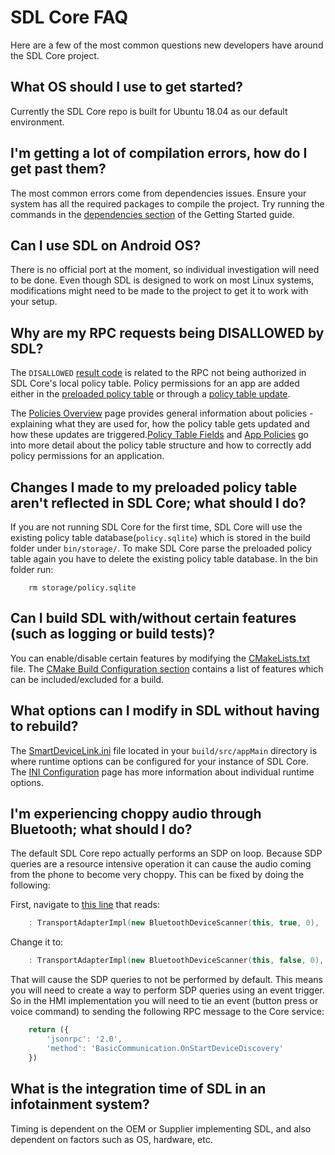# SDL Core FAQ

Here are a few of the most common questions new developers have around the SDL Core project. 

## What OS should I use to get started?
Currently the SDL Core repo is built for Ubuntu 18.04 as our default environment.

## I'm getting a lot of compilation errors, how do I get past them?
The most common errors come from dependencies issues. Ensure your system has all the required packages to compile the project. Try running the commands in the [dependencies section](../getting-started/install-and-run/#dependencies) of the Getting Started guide.

## Can I use SDL on Android OS?

There is no official port at the moment, so individual investigation will need to be done. Even though SDL is designed to work on most Linux systems, modifications might need to be made to the project to get it to work with your setup.

## Why are my RPC requests being DISALLOWED by SDL?

The `DISALLOWED` [result code](https://smartdevicelink.com/en/guides/sdl-overview-guides/rpc-spec/#result) is related to the RPC not being authorized in SDL Core's local policy table. Policy permissions for an app are added either in the [preloaded policy table](https://github.com/smartdevicelink/sdl_core/blob/master/src/appMain/sdl_preloaded_pt.json) or through a [policy table update](https://smartdevicelink.com/en/guides/sdl-overview-guides/policies/overview/#policy-table-updates).

The [Policies Overview](https://smartdevicelink.com/en/guides/sdl-overview-guides/policies/overview/) page provides general information about policies - explaining what they are used for, how the policy table gets updated and how these updates are triggered.[Policy Table Fields](https://smartdevicelink.com/en/guides/sdl-overview-guides/policies/policy-fields/) and [App Policies](https://smartdevicelink.com/en/guides/sdl-overview-guides/policies/app-policies/) go into more detail about the policy table structure and how to correctly add policy permissions for an application.

## Changes I made to my preloaded policy table aren't reflected in SDL Core; what should I do?

If you are not running SDL Core for the first time, SDL Core will use the existing policy table database(`policy.sqlite`) which is stored in the build folder under `bin/storage/`. To make SDL Core parse the preloaded policy table again you have to delete the existing policy table database. In the bin folder run:

```shell
    rm storage/policy.sqlite
```

## Can I build SDL with/without certain features (such as logging or build tests)?

You can enable/disable certain features by modifying the [CMakeLists.txt](https://github.com/smartdevicelink/sdl_core/blob/master/CMakeLists.txt) file. The [CMake Build Configuration section](../getting-started/install-and-run/#cmake-build-configuration) contains a list of features which can be included/excluded for a build.

## What options can I modify in SDL without having to rebuild?

The [SmartDeviceLink.ini](https://github.com/smartdevicelink/sdl_core/blob/master/src/appMain/smartDeviceLink.ini) file located in your `build/src/appMain` directory is where runtime options can be configured for your instance of SDL Core. The [INI Configuration](../getting-started/ini-configuration) page has more information about individual runtime options.

## I'm experiencing choppy audio through Bluetooth; what should I do?
The default SDL Core repo actually performs an SDP on loop. Because SDP queries are a resource intensive operation it can cause the audio coming from the phone to become very choppy. This can be fixed by doing the following:

First, navigate to [this line](https://github.com/smartdevicelink/sdl_core/blob/master/src/components/transport_manager/src/bluetooth/bluetooth_transport_adapter.cc#L61) that reads:

```c++
    : TransportAdapterImpl(new BluetoothDeviceScanner(this, true, 0),
```

Change it to:

```c++
    : TransportAdapterImpl(new BluetoothDeviceScanner(this, false, 0),
```
That will cause the SDP queries to not be performed by default. This means you will need to create a way to perform SDP queries using an event trigger. So in the HMI implementation you will need to tie an event (button press or voice command) to sending the following RPC message to the Core service:

```javascript
    return ({
        'jsonrpc': '2.0',
        'method': 'BasicCommunication.OnStartDeviceDiscovery'
    })
```
## What is the integration time of SDL in an infotainment system?
Timing is dependent on the OEM or Supplier implementing SDL, and also dependent on factors such as OS, hardware, etc.
